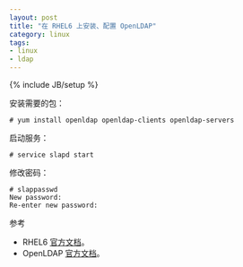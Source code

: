 ```yaml
---
layout: post
title: "在 RHEL6 上安装、配置 OpenLDAP"
category: linux
tags: 
- linux
- ldap
---
```

{% include JB/setup %}

安装需要的包：

	# yum install openldap openldap-clients openldap-servers
	
启动服务：

	# service slapd start
	
修改密码：

	# slappasswd
	New password: 
	Re-enter new password:
	
参考 

* RHEL6 [官方文档](http://docs.redhat.com/docs/en-US/Red_Hat_Enterprise_Linux/6/html/Deployment_Guide/ch-Directory_Servers.html)。
* OpenLDAP [官方文档](http://www.openldap.org/doc/admin24/)。
